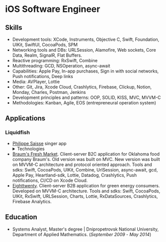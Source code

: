 # iOS Software Engineer

## Skills

- Development tools: XCode, Instruments, Objective C, Swift, Foundation, UIKit, SwiftUI, CocoaPods, SPM
- Networking tools and DBs: URLSession, Alamofire, Web sockets, Core Data, Realm, SignalR, Flat Buffers.
- Reactive programming: RxSwift, Combine
- Multithreading: GCD, NSOperation, async-await
- Capabilities: Apple Pay, In-app purchases, Sign in with social networks, Push notifications, Deep links
- Media: AVPlayer, Lottie
- Other: Git, Jira, Xcode Cloud, Crashlytics, Firebase, Clickup, Notion, Monday, Charles, Postman, Jenkins
- Development principles and patterns: OOP, SOLID, KISS, MVC, MVVM-C
- Methodologies: Kanban, Agile, EOS (entrepreneural operation system)


## Applications
### Liquidfish
- [Philippe Saisse](https://apps.apple.com/us/app/philippe-saisse/id6444134222) singer app
  <details>
    <summary>Technologies</summary>
    Social media applications developed with SwiftUI, Flat Buffers, AVPlayer, SPM
  </details>
- [Braum's Fresh Market](https://apps.apple.com/us/app/braums-fresh-market/id1487529137?platform=iphone). Client-server B2C application for Oklahoma food company Braum's. Old version was built on MVC. New version was built on MVVM-C architecture and protocol oriented approach. Tools and sdks: Swift, CocoaPods, UIKit, Combine, UrlSession, async-await, gcd, Apple Pay, Heartland-sdk, Lottie, Datadog, Crashlytics, Push notifications, CI/CD on Xcode Cloud.
- [Eighttwenty](https://apps.apple.com/us/app/eighttwenty/id1604773519). Client-server B2B application for green energy consumers. Developed on MVVM-C architecture. Tools and sdks: Swift, CocoaPods, UIKit, RxSwift, URLSession, Charts, Lottie, RxDataSources, Crashlytics, Firebase Analytics. 

## Education
- Systems Analyst, Master's degree | Dnipropetrovsk National University, Department of Applied Mathematics. (_September 2009_ - _May 2014_)
